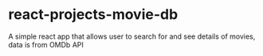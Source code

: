 # react-projects-movie-db
A simple react app that allows user to search for and see details of movies, data is from OMDb API
